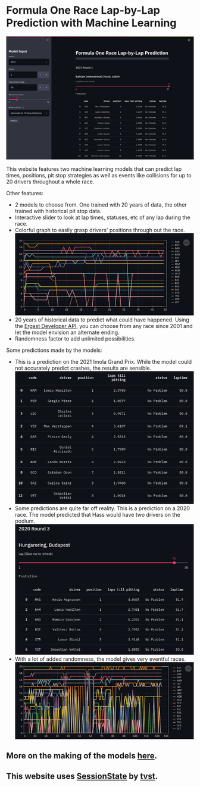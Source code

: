 # Formula One Race Lap-by-Lap Prediction with Machine Learning

![webpage](./images/2021_sakhir.png)

This website features two machine learning models that can predict lap times, positions, pit stop strategies as well as events like collisions for up to 20 drivers throughout a whole race.

Other features:
- 2 models to choose from. One trained with 20 years of data, the other trained with historical pit stop data.
- Interactive slider to look at lap times, statuses, etc of any lap during the race.
- Colorful graph to easily grasp drivers' positions through out the race.  
![graph](./images/graph.png)
- 20 years of historical data to predict what could have happened. Using the [Ergast Developer API](http://ergast.com/mrd/), you can choose from any race since 2001 and let the model envision an alternate ending.
- Randomness factor to add unlimited possibilities.


Some predictions made by the models:
- This is a prediction on the 2021 Imola Grand Prix. While the model could not accurately predict crashes, the results are sensible.  
![2021 Imola](./images/sensible_2021_imola.png)
- Some predictions are quite far off reality. This is a prediction on a 2020 race. The model predicted that Hass would have two drivers on the podium.  
![2020 Hungaroring](./images/unsuccessful.png)
- With a lot of added randomness, the model gives very eventful races.  
![chaotic](./images/graph-reallychaotic.png)

## More on the making of the models [here](./notebooks/README.md).

## This website uses [SessionState](https://gist.github.com/tvst/036da038ab3e999a64497f42de966a92) by [tvst](https://gist.github.com/tvst).
